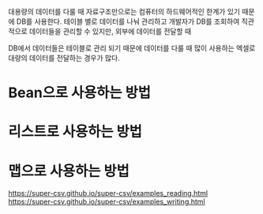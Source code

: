 대용량의 데이터를 다룰 때 자료구조만으로는 컴퓨터의 하드웨어적인 한계가 있기 때문에 DB를 사용한다. 테이블 별로 데이터를 나눠 관리하고 개발자가 DB를 조회하여 직관적으로 데이터들을 관리할 수 있지만, 외부에 데이터를 전달할 때 

DB에서 데이터들은 테이블로 관리 되기 때문에 데이터를 다룰 때 많이 사용하는 엑셀로 대량의 데이터를 전달하는 경우가 많다.

# Bean으로 사용하는 방법

# 리스트로 사용하는 방법

# 맵으로 사용하는 방법

https://super-csv.github.io/super-csv/examples_reading.html  
https://super-csv.github.io/super-csv/examples_writing.html
